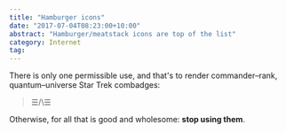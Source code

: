 ```yaml
---
title: "Hamburger icons"
date: "2017-07-04T08:23:00+10:00"
abstract: "Hamburger/meatstack icons are top of the list"
category: Internet
tag:
---
```

There is only one permissible use, and that's to render commander–rank, quantum–universe Star Trek combadges:

> ☰/\☰

Otherwise, for all that is good and wholesome: **stop using them**.

